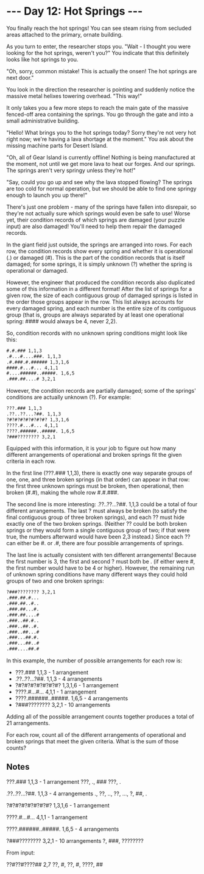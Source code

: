 # --- Day 12: Hot Springs ---

You finally reach the hot springs! You can see steam rising from secluded areas
attached to the primary, ornate building.

As you turn to enter, the researcher stops you. "Wait - I thought you were
looking for the hot springs, weren't you?" You indicate that this definitely
looks like hot springs to you.

"Oh, sorry, common mistake! This is actually the onsen! The hot springs are
next door."

You look in the direction the researcher is pointing and suddenly notice the
massive metal helixes towering overhead. "This way!"

It only takes you a few more steps to reach the main gate of the
massive fenced-off area containing the springs. You go through the gate and
into a small administrative building.

"Hello! What brings you to the hot springs today? Sorry they're not very hot
right now; we're having a lava shortage at the moment." You ask about the
missing machine parts for Desert Island.

"Oh, all of Gear Island is currently offline! Nothing is being manufactured at
the moment, not until we get more lava to heat our forges. And our springs. The
springs aren't very springy unless they're hot!"

"Say, could you go up and see why the lava stopped flowing? The springs are too
cold for normal operation, but we should be able to find one springy enough to
launch you up there!"

There's just one problem - many of the springs have fallen into disrepair, so
they're not actually sure which springs would even be safe to use! Worse yet,
their condition records of which springs are damaged (your puzzle input) are
also damaged! You'll need to help them repair the damaged records.

In the giant field just outside, the springs are arranged into rows. For each
row, the condition records show every spring and whether it is operational (.)
or damaged (#). This is the part of the condition records that is itself
damaged; for some springs, it is simply unknown (?) whether the spring is
operational or damaged.

However, the engineer that produced the condition records also duplicated some
of this information in a different format! After the list of springs for a
given row, the size of each contiguous group of damaged springs is listed in
the order those groups appear in the row. This list always accounts for every
damaged spring, and each number is the entire size of its contiguous group
(that is, groups are always separated by at least one operational
spring: #### would always be 4, never 2,2).

So, condition records with no unknown spring conditions might look like this:

```txt
#.#.### 1,1,3
.#...#....###. 1,1,3
.#.###.#.###### 1,3,1,6
####.#...#... 4,1,1
#....######..#####. 1,6,5
.###.##....# 3,2,1
```

However, the condition records are partially damaged; some of the springs'
conditions are actually unknown (?). For example:

```txt
???.### 1,1,3
.??..??...?##. 1,1,3
?#?#?#?#?#?#?#? 1,3,1,6
????.#...#... 4,1,1
????.######..#####. 1,6,5
?###???????? 3,2,1
```

Equipped with this information, it is your job to figure out how many
different arrangements of operational and broken springs fit the given criteria
in each row.

In the first line (???.### 1,1,3), there is exactly one way separate groups of
one, one, and three broken springs (in that order) can appear in that row: the
first three unknown springs must be broken, then operational, then broken (#.#),
making the whole row #.#.###.

The second line is more interesting: .??..??...?##. 1,1,3 could be a total of
four different arrangements. The last ? must always be broken (to satisfy the
final contiguous group of three broken springs), and each ?? must hide exactly
one of the two broken springs. (Neither ?? could be both broken springs or they
would form a single contiguous group of two; if that were true, the numbers
afterward would have been 2,3 instead.) Since each ?? can either be #. or .#,
there are four possible arrangements of springs.

The last line is actually consistent with ten different arrangements! Because
the first number is 3, the first and second ? must both be . (if either were #,
the first number would have to be 4 or higher). However, the remaining run of
unknown spring conditions have many different ways they could hold groups of
two and one broken springs:

```txt
?###???????? 3,2,1
.###.##.#...
.###.##..#..
.###.##...#.
.###.##....#
.###..##.#..
.###..##..#.
.###..##...#
.###...##.#.
.###...##..#
.###....##.#
```

In this example, the number of possible arrangements for each row is:

- ???.### 1,1,3 - 1 arrangement
- .??..??...?##. 1,1,3 - 4 arrangements
- ?#?#?#?#?#?#?#? 1,3,1,6 - 1 arrangement
- ????.#...#... 4,1,1 - 1 arrangement
- ????.######..#####. 1,6,5 - 4 arrangements
- ?###???????? 3,2,1 - 10 arrangements

Adding all of the possible arrangement counts together produces a total of 21
arrangements.

For each row, count all of the different arrangements of operational and broken
springs that meet the given criteria. What is the sum of those counts?

## Notes

???.### 1,1,3 - 1 arrangement
???, ., ###
???, .

.??..??...?##. 1,1,3 - 4 arrangements
., ??, .., ??, ..., ?, ##, .

?#?#?#?#?#?#?#? 1,3,1,6 - 1 arrangement

????.#...#... 4,1,1 - 1 arrangement

????.######..#####. 1,6,5 - 4 arrangements

?###???????? 3,2,1 - 10 arrangements
?, ###, ????????

From input:

??#??#????## 2,7
??, #, ??, #, ????, ##

